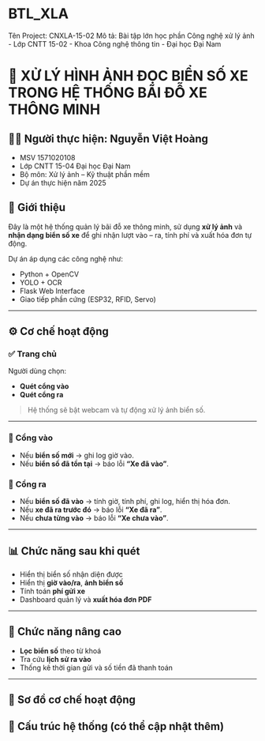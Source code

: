 # BTL_XLA
Tên Project: CNXLA-15-02 Mô tả: Bài tập lớn học phần Công nghệ xử lý ảnh - Lớp CNTT 15-02  - Khoa Công nghệ thông tin - Đại học Đại Nam
# 🚗 XỬ LÝ HÌNH ẢNH ĐỌC BIỂN SỐ XE TRONG HỆ THỐNG BÃI ĐỖ XE THÔNG MINH
## 👨‍💻 Người thực hiện: Nguyễn Việt Hoàng 
- MSV 1571020108
- Lớp CNTT 15-04 Đại học Đại Nam
- Bộ môn: Xử lý ảnh – Kỹ thuật phần mềm
- Dự án thực hiện năm 2025

## 📝 Giới thiệu
Đây là một hệ thống quản lý bãi đỗ xe thông minh, sử dụng **xử lý ảnh** và **nhận dạng biển số xe** để ghi nhận lượt vào – ra, tính phí và xuất hóa đơn tự động.

Dự án áp dụng các công nghệ như:
- Python + OpenCV
- YOLO + OCR
- Flask Web Interface
- Giao tiếp phần cứng (ESP32, RFID, Servo)

---

## ⚙️ Cơ chế hoạt động

### ✅ Trang chủ
Người dùng chọn:
- **Quét cổng vào**
- **Quét cổng ra**

> Hệ thống sẽ bật webcam và tự động xử lý ảnh biển số.

---

### 🚪 **Cổng vào**
- Nếu **biển số mới** → ghi log giờ vào.
- Nếu **biển số đã tồn tại** → báo lỗi **“Xe đã vào”**.

### 🚪 **Cổng ra**
- Nếu **biển số đã vào** → tính giờ, tính phí, ghi log, hiển thị hóa đơn.
- Nếu **xe đã ra trước đó** → báo lỗi **“Xe đã ra”**.
- Nếu **chưa từng vào** → báo lỗi **“Xe chưa vào”**.

---

## 📊 Chức năng sau khi quét

- Hiển thị biển số nhận diện được
- Hiển thị **giờ vào/ra**, **ảnh biển số**
- Tính toán **phí gửi xe**
- Dashboard quản lý và **xuất hóa đơn PDF**

---

## 🔎 Chức năng nâng cao

- **Lọc biển số** theo từ khoá
- Tra cứu **lịch sử ra vào**
- Thống kê thời gian gửi và số tiền đã thanh toán

---
## 🔄 Sơ đồ cơ chế hoạt động




## 📁 Cấu trúc hệ thống (có thể cập nhật thêm)

